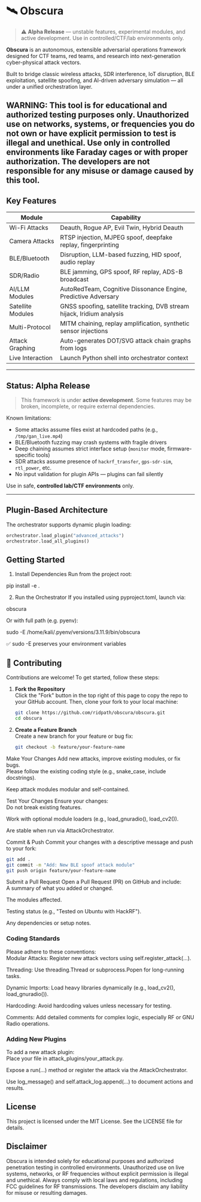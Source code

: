# 🛰 Obscura 

> ⚠️ **Alpha Release** — unstable features, experimental modules, and active development. Use in controlled/CTF/lab environments only.

**Obscura** is an autonomous, extensible adversarial operations framework designed for CTF teams, red teams, and research into next-generation cyber-physical attack vectors.

Built to bridge classic wireless attacks, SDR interference, IoT disruption, BLE exploitation, satellite spoofing, and AI-driven adversary simulation — all under a unified orchestration layer.


##  WARNING: This tool is for educational and authorized testing purposes only. Unauthorized use on networks, systems, or frequencies you do not own or have explicit permission to test is illegal and unethical. Use only in controlled environments like Faraday cages or with proper authorization. The developers are not responsible for any misuse or damage caused by this tool.



## Key Features

| Module                | Capability                                                                 |
|----------------------|-----------------------------------------------------------------------------|
| Wi-Fi Attacks       | Deauth, Rogue AP, Evil Twin, Hybrid Deauth                                 |
| Camera Attacks     | RTSP injection, MJPEG spoof, deepfake replay, fingerprinting               |
| BLE/Bluetooth      | Disruption, LLM-based fuzzing, HID spoof, audio replay                     |
| SDR/Radio          | BLE jamming, GPS spoof, RF replay, ADS-B broadcast                         |
| AI/LLM Modules     | AutoRedTeam, Cognitive Dissonance Engine, Predictive Adversary             |
| Satellite Modules   | GNSS spoofing, satellite tracking, DVB stream hijack, Iridium analysis     |
| Multi-Protocol     | MITM chaining, replay amplification, synthetic sensor injections           |
| Attack Graphing    | Auto-generates DOT/SVG attack chain graphs from logs                       |
| Live Interaction   | Launch Python shell into orchestrator context                              |

---

## Status: Alpha Release

> This framework is under **active development**. Some features may be broken, incomplete, or require external dependencies.

Known limitations:

- Some attacks assume files exist at hardcoded paths (e.g., `/tmp/gan_live.mp4`)
- BLE/Bluetooth fuzzing may crash systems with fragile drivers
- Deep chaining assumes strict interface setup (`monitor` mode, firmware-specific tools)
- SDR attacks assume presence of `hackrf_transfer`, `gps-sdr-sim`, `rtl_power`, etc.
- No input validation for plugin APIs — plugins can fail silently

Use in safe, **controlled lab/CTF environments** only.

---

## Plugin-Based Architecture

The orchestrator supports dynamic plugin loading:

```python
orchestrator.load_plugin("advanced_attacks")
orchestrator.load_all_plugins()
```
## Getting Started
1. Install Dependencies
Run from the project root:

pip install -e .

2. Run the Orchestrator
If you installed using pyproject.toml, launch via:

obscura

Or with full path (e.g. pyenv):

sudo -E /home/kali/.pyenv/versions/3.11.9/bin/obscura

✅ sudo -E preserves your environment variables

## 🤝 Contributing

Contributions are welcome! To get started, follow these steps:

1. **Fork the Repository**  
   Click the "Fork" button in the top right of this page to copy the repo to your GitHub account. Then, clone your fork to your local machine:  

   ```bash
   git clone https://github.com/ridpath/obscura/obscura.git
   cd obscura
   ```

2. **Create a Feature Branch**  
   Create a new branch for your feature or bug fix:  

   ```bash
   git checkout -b feature/your-feature-name
   ```
Make Your Changes
Add new attacks, improve existing modules, or fix bugs.  
Please follow the existing coding style (e.g., snake_case, include docstrings).  

Keep attack modules modular and self-contained.

Test Your Changes
Ensure your changes:  
Do not break existing features.  

Work with optional module loaders (e.g., load_gnuradio(), load_cv2()).  

Are stable when run via AttackOrchestrator.

Commit & Push
Commit your changes with a descriptive message and push to your fork:  

   ```bash
   git add .
git commit -m "Add: New BLE spoof attack module"
git push origin feature/your-feature-name
   ```
Submit a Pull Request
Open a Pull Request (PR) on GitHub and include:  
A summary of what you added or changed.  

The modules affected.  

Testing status (e.g., "Tested on Ubuntu with HackRF").  

Any dependencies or setup notes.


###  Coding Standards
Please adhere to these conventions:  
Modular Attacks: Register new attack vectors using self.register_attack(...).  

Threading: Use threading.Thread or subprocess.Popen for long-running tasks.  

Dynamic Imports: Load heavy libraries dynamically (e.g., load_cv2(), load_gnuradio()).  

Hardcoding: Avoid hardcoding values unless necessary for testing.  

Comments: Add detailed comments for complex logic, especially RF or GNU Radio operations.

###  Adding New Plugins
To add a new attack plugin:  
Place your file in attack_plugins/your_attack.py.  

Expose a run(...) method or register the attack via the AttackOrchestrator.  

Use log_message() and self.attack_log.append(...) to document actions and results.

## License
This project is licensed under the MIT License. See the LICENSE file for details.

## Disclaimer
Obscura is intended solely for educational purposes and authorized penetration testing in controlled environments. Unauthorized use on live systems, networks, or RF frequencies without explicit permission is illegal and unethical. Always comply with local laws and regulations, including FCC guidelines for RF transmissions. The developers disclaim any liability for misuse or resulting damages.

